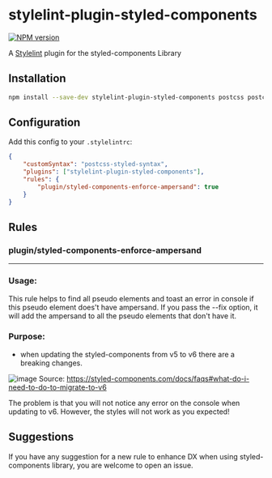 # stylelint-plugin-styled-components

[![NPM version](https://img.shields.io/npm/v/stylelint-file-max-lines.svg)](https://www.npmjs.com/package/stylelint-file-max-lines)

A [Stylelint] plugin for the styled-components Library

## Installation

```sh
npm install --save-dev stylelint-plugin-styled-components postcss postcss-styled-syntax
```

## Configuration

Add this config to your `.stylelintrc`:

```json
{
    "customSyntax": "postcss-styled-syntax",
    "plugins": ["stylelint-plugin-styled-components"],
    "rules": {
        "plugin/styled-components-enforce-ampersand": true
    }
}
```

## Rules

### plugin/styled-components-enforce-ampersand

---

### Usage:

This rule helps to find all pseudo elements and toast an error in console if this pseudo element does't have ampersand.
If you pass the --fix option, it will add the ampersand to all the pseudo elements that don't have it.

### Purpose:

-   when updating the styled-components from v5 to v6 there are a breaking changes.

![image](https://github.com/ArkadiK94/stylelint-plugin-styled-components/assets/76536506/d27aa215-3d19-433d-aa95-a15669b2594d)
Source: https://styled-components.com/docs/faqs#what-do-i-need-to-do-to-migrate-to-v6

The problem is that you will not notice any error on the console when updating to v6. However, the styles will not work as you expected!

## Suggestions

If you have any suggestion for a new rule to enhance DX when using styled-components library, you are welcome to open an issue.

[stylelint]: https://github.com/stylelint/stylelint/
